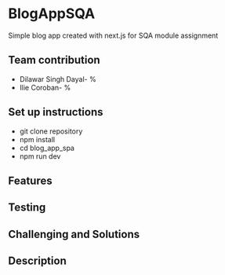 # BlogAppSQA
Simple blog app created with next.js for SQA module assignment

## Team contribution 
- Dilawar Singh Dayal- %
- Ilie Coroban- %
## Set up instructions 
- git clone repository 
- npm install 
- cd blog_app_spa
- npm run dev
## Features 

## Testing 

## Challenging and Solutions

## Description
